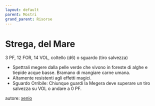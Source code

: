 ```yaml
---
layout: default
parent: Mostri
grand_parent: Risorse
---
```


# Strega, del Mare
3 PF, 12 FOR, 14 VOL, coltello (d6) o sguardo (tiro salvezza)
- Spettrali megere dalla pelle verde che vivono in foreste di alghe e tiepide acque basse. Bramano di mangiare carne umana.
- Altamente resistenti agli effetti magici.
- Sguardo Orribile: Chiunque guardi la Megera deve superare un tiro salvezza su VOL o andare a 0 PF.

autore: [xenio](https://xenioinabottle.blogspot.com)
